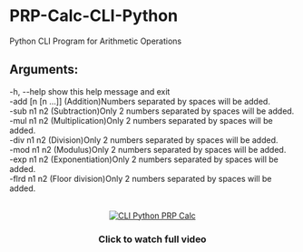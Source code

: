 # PRP-Calc-CLI-Python
Python CLI Program for Arithmetic Operations 
<br>
## Arguments:<br>
  -h, --help        show this help message and exit<br>
  -add [n [n ...]]  (Addition)Numbers separated by spaces will be added.<br>
  -sub n1 n2        (Subtraction)Only 2 numbers separated by spaces will be added.<br>
  -mul n1 n2        (Multiplication)Only 2 numbers separated by spaces will be added.<br>
  -div n1 n2        (Division)Only 2 numbers separated by spaces will be added.<br>
  -mod n1 n2        (Modulus)Only 2 numbers separated by spaces will be added.<br>
  -exp n1 n2        (Exponentiation)Only 2 numbers separated by spaces will be added.<br>
  -flrd n1 n2       (Floor division)Only 2 numbers separated by spaces will be added.<br>
  <br>
   <div align="center"/>
 
 
[![CLI Python PRP Calc](https://img.youtube.com/vi/q4joswFPPbU/0.jpg)](https://youtu.be/q4joswFPPbU)
### Click to watch full video 
  </div>
  
